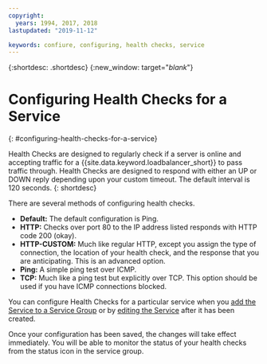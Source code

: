 ```yaml
---
copyright:
  years: 1994, 2017, 2018
lastupdated: "2019-11-12"

keywords: confiure, configuring, health checks, service 
---
```


{:shortdesc: .shortdesc}
{:new_window: target="_blank_"}

# Configuring Health Checks for a Service
{: #configuring-health-checks-for-a-service}

Health Checks are designed to regularly check if a server is online and accepting traffic for a {{site.data.keyword.loadbalancer_short}} to pass traffic through. Health Checks are designed to respond with either an UP or DOWN reply depending upon your custom timeout. The default interval is 120 seconds.
{: shortdesc}

There are several methods of configuring health checks.

- **Default:** The default configuration is Ping.
- **HTTP:** Checks over port 80 to the IP address listed responds with HTTP code 200 (okay).
- **HTTP-CUSTOM:** Much like regular HTTP, except you assign the type of connection, the location of your health check, and the response that you are anticipating. This is an advanced option.
- **Ping:** A simple ping test over ICMP.
- **TCP:** Much like a ping test but explicitly over TCP. This option should be used if you have ICMP connections blocked.

You can configure Health Checks for a particular service when you [add the Service to a Service Group](/docs/local-load-balancer?topic=local-load-balancer-adding-a-service-to-a-service-group) or by [editing the Service](/docs/local-load-balancer?topic=local-load-balancer-editing-a-service) after it has been created.

Once your configuration has been saved, the changes will take effect immediately. You will be able to monitor the status of your health checks from the status icon in the service group.

